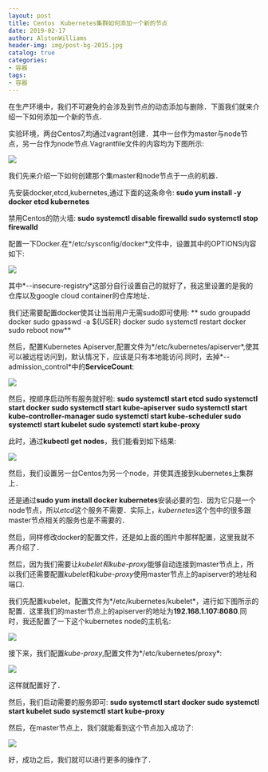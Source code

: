 ```yaml
---
layout: post
title: Centos　Kubernetes集群如何添加一个新的节点
date: 2019-02-17
author: AlstonWilliams
header-img: img/post-bg-2015.jpg
catalog: true
categories:
- 容器
tags:
- 容器
---
```

在生产环境中，我们不可避免的会涉及到节点的动态添加与删除．下面我们就来介绍一下如何添加一个新的节点．

实验环境，两台Centos7,均通过vagrant创建．其中一台作为master与node节点，另一台作为node节点.Vagrantfile文件的内容均为下图所示:


![](http://upload-images.jianshu.io/upload_images/4108852-b96ec5633076b7bb.png?imageMogr2/auto-orient/strip%7CimageView2/2/w/1240)


我们先来介绍一下如何创建那个集master和node节点于一点的机器．

先安装docker,etcd,kubernetes,通过下面的这条命令:
**sudo yum install -y docker etcd kubernetes**

禁用Centos的防火墙:
**sudo systemctl disable firewalld
sudo systemctl stop firewalld**

配置一下Docker.在*/etc/sysconfig/docker*文件中，设置其中的OPTIONS内容如下:


![](http://upload-images.jianshu.io/upload_images/4108852-37eb8462fbdef3f8.png?imageMogr2/auto-orient/strip%7CimageView2/2/w/1240)


其中*--insecure-registry*这部分自行设置自己的就好了，我这里设置的是我的仓库以及google cloud container的仓库地址．

我们还需要配置docker使其让当前用户无需sudo即可使用:
** sudo groupadd docker
sudo gpasswd -a ${USER} docker
sudo systemctl restart docker
sudo reboot now**

然后，配置Kubernetes Apiserver,配置文件为*/etc/kubernetes/apiserver*,使其可以被远程访问到，默认情况下，应该是只有本地能访问.同时，去掉*--admission_control*中的**ServiceCount**:


![](http://upload-images.jianshu.io/upload_images/4108852-3369127d27f670ce.png?imageMogr2/auto-orient/strip%7CimageView2/2/w/1240)


然后，按顺序启动所有服务就好啦:
**sudo systemctl start etcd
sudo systemctl start docker
sudo systemctl start kube-apiserver
sudo systemctl start kube-controller-manager
sudo systemctl start kube-scheduler
sudo systemctl start kubelet
sudo systemctl start kube-proxy**

此时，通过**kubectl get nodes**，我们能看到如下结果:


![](http://upload-images.jianshu.io/upload_images/4108852-c01f11b55ea6dadf.png?imageMogr2/auto-orient/strip%7CimageView2/2/w/1240)


然后，我们设置另一台Centos为另一个node，并使其连接到kubernetes上集群上．

还是通过**sudo yum install docker kubernetes**安装必要的包．因为它只是一个node节点，所以*etcd*这个服务不需要．实际上，*kubernetes*这个包中的很多跟master节点相关的服务也是不需要的．

然后，同样修改docker的配置文件，还是如上面的图片中那样配置，这里我就不再介绍了．

然后，因为我们需要让*kubelet和kube-proxy*能够自动连接到master节点上，所以我们还需要配置*kubelet*和*kube-proxy*使用master节点上的apiserver的地址和端口.

我们先配置kubelet，配置文件为*/etc/kubernetes/kubelet*，进行如下图所示的配置．这里我们的master节点上的apiserver的地址为**192.168.1.107:8080**.同时，我还配置了一下这个kubernetes node的主机名:


![](http://upload-images.jianshu.io/upload_images/4108852-9db3763b733f73fd.png?imageMogr2/auto-orient/strip%7CimageView2/2/w/1240)


接下来，我们配置*kube-proxy*,配置文件为*/etc/kubernetes/proxy*:


![](http://upload-images.jianshu.io/upload_images/4108852-0aef417765e5bf2c.png?imageMogr2/auto-orient/strip%7CimageView2/2/w/1240)


这样就配置好了．

然后，我们启动需要的服务即可:
**sudo systemctl start docker
sudo systemctl start kubelet
sudo systemctl start kube-proxy**

然后，在master节点上，我们就能看到这个节点加入成功了:

![](http://upload-images.jianshu.io/upload_images/4108852-4dfec451dc78edb9.png?imageMogr2/auto-orient/strip%7CimageView2/2/w/1240)


好，成功之后，我们就可以进行更多的操作了．
